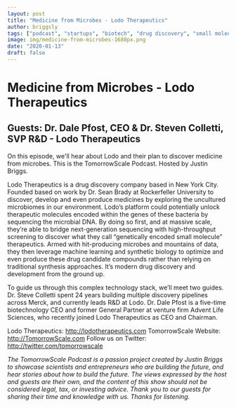 ```yaml
---
layout: post
title: "Medicine from Microbes - Lodo Therapeutics"
author: briggsly
tags: ["podcast", "startups", "biotech", "drug discovery", "small molecules", "synthetic biology"]
image: img/medicine-from-microbes-1680px.png
date: "2020-01-13"
draft: false
---
```


# Medicine from Microbes - Lodo Therapeutics

## Guests: Dr. Dale Pfost, CEO & Dr. Steven Colletti, SVP R&D - Lodo Therapeutics

On this episode, we'll hear about Lodo and their plan to discover medicine from microbes. This is the TomorrowScale Podcast. Hosted by Justin Briggs.

Lodo Therapeutics is a drug discovery company based in New York City. Founded based on work by Dr. Sean Brady at Rockerfeller University to discover, develop and even produce medicines by exploring the uncultured microbiomes in our environment. Lodo’s platform could potentially unlock therapeutic molecules encoded within the genes of these bacteria by sequencing the microbial DNA. By doing so first, and at massive scale, they’re able to bridge next-generation sequencing with high-throughput screening to discover what they call “genetically encoded small molecule” therapeutics. Armed with hit-producing microbes and mountains of data, they then leverage machine learning and synthetic biology to optimize and even produce these drug candidate compounds rather than relying on traditional synthesis approaches. It’s modern drug discovery and development from the ground up.

To guide us through this complex technology stack, we’ll meet two guides. Dr. Steve Colletti spent 24 years building multiple discovery pipelines across Merck, and currently leads R&D at Lodo. Dr. Dale Pfost is a five-time biotechnology CEO and former General Partner at venture firm Advent Life Sciences, who recently joined Lodo Therapeutics as CEO and Chairman.

Lodo Therapeutics: http://lodotherapeutics.com
TomorrowScale Website: http://TomorrowScale.com
Follow us on Twitter: http://twitter.com/tomorrowscale

*The TomorrowScale Podcast is a passion project created by Justin Briggs to showcase scientists and entrepreneurs who are building the future, and hear stories about how to build the future. The views expressed by the host and guests are their own, and the content of this show should not be considered legal, tax, or investing advice. Thank you to our guests for sharing their time and knowledge with us.  Thanks for listening.*

